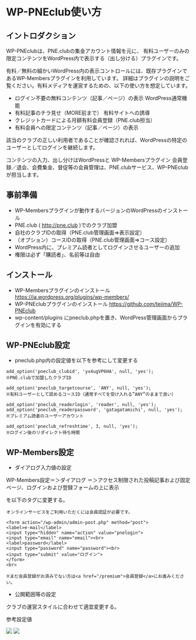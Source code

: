 # WP-PNEclub使い方

## イントロダクション

WP-PNEclubは、PNE.clubの集金アカウント情報を元に、
有料ユーザーのみの限定コンテンツをWordPress内で表示する（出し分ける）プラグインです。

有料／無料の細かいWordPress内の表示コントロールには、既存プラグインであるWP-Membersプラグインを利用しています。
詳細はプラグインの説明をご覧ください。有料メディアを運営するための、以下の使い方を想定しています。

* ログイン不要の無料コンテンツ（記事／ページ）の表示 WordPress通常機能
* 有料記事のチラ見せ（MORE前まで） 有料サイトへの誘導
* クレジットカードによる月額有料会員登録（PNE.club担当）
* 有料会員への限定コンテンツ（記事／ページ）の表示

該当のクラブの正しい利用者であることが確認されれば、WordPressの特定のユーザーとしてログインを継続します。

コンテンツの入力、出し分けはWordPressと WP-Membersプラグイン
会員登録／退会、会費集金、督促等の会員管理は、PNE.clubサービス、WP-PNEclubが担当します。

## 事前準備

* WP-Membersプラグインが動作するバージョンのWordPressのインストール
* PNE.club ( http://pne.club )でのクラブ加盟
* 自社のクラブIDの取得（PNE.club管理画面=>表示設定）
* （オプション）コースIDの取得（PNE.club管理画面=>コース設定）
* WordPress内に、プレミアム読者としてログインさせるユーザーの追加
 * 権限は必ず「購読者」、名前等は自由

## インストール

* WP-Membersプラグインのインストール https://ja.wordpress.org/plugins/wp-members/
* WP-PNEclubプラグインのインストール https://github.com/tejima/WP-PNEclub
 * wp-content/plugins にpneclub.phpを置き、WordPress管理画面からプラグインを有効にする

## WP-PNEclub設定

* pneclub.php内の設定値を以下を参考にして変更する

```
add_option('pneclub_clubid', 'yx4ugVP6HA', null, 'yes');
※PNE.clubで加盟したクラブID

add_option('pneclub_targetcourse', 'ANY', null, 'yes');
※有料ユーザーとして認めるコースID（通常すべてを受け入れる”ANY”のままで良い）

add_option('pneclub_readerlogin', 'reader', null, 'yes');
add_option('pneclub_readerpassword', 'gatagatamichi', null, 'yes');
※プレミアム読者のユーザーアカウント

add_option('pneclub_refreshtime', 3, null, 'yes');
※ログイン後のリダイレクト待ち時間
```

## WP-Members設定

* ダイアログ入力値の設定

WP-Members設定＝＞ダイアログ
＝＞アクセス制限された投稿記事および固定ページ、ログインおよび登録フォームの上に表示

を以下のタグに変更する。

```
オンラインサービスをご利用いただくには会員認証が必要です。

<form action="/wp-admin/admin-post.php" method="post">
<label>e-mail</label>
<input type="hidden" name="action" value="pnelogin">
<input type="email" name="email"><br>
<label>password</label>
<input type="password" name="password"><br>
<input type="submit" value="ログイン">
</form>
<br>

※まだ会員登録がお済みでない方は<a href="/premium">会員登録</a>にお進みください。
```

* 公開範囲等の設定

クラブの運営スタイルに合わせて適宜変更する。

参考設定値

<img src="http://p.pne.jp/d/201511111446.png">
<img src="http://p.pne.jp/d/201511111447.png">
